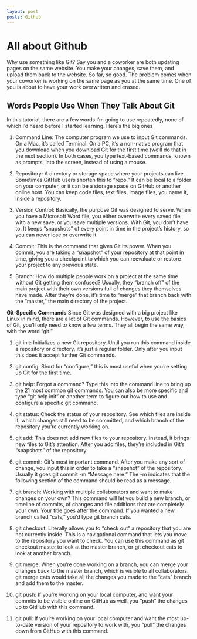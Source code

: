 ```yaml
---
layout: post
posts: Github
---
```


<h1>All about Github</h1>

<p>Why use something like Git? Say you and a coworker are both updating pages on the same website. You make your changes, save them, and upload them back to the website. So far, so good. The problem comes when your coworker is working on the same page as you at the same time. One of you is about to have your work overwritten and erased.<p>

<h2>Words People Use When They Talk About Git</h2>
<p>In this tutorial, there are a few words I’m going to use repeatedly, none of which I’d heard before I started learning. Here’s the big ones<p>

1. Command Line: The computer program we use to input Git commands. On a Mac, it’s called Terminal. On a PC, it’s a non-native program that you download when you download Git for the first time (we’ll do that in the next section). In both cases, you type text-based commands, known as prompts, into the screen, instead of using a mouse.

2. Repository: A directory or storage space where your projects can live. Sometimes GitHub users shorten this to “repo.” It can be local to a folder on your computer, or it can be a storage space on GitHub or another online host. You can keep code files, text files, image files, you name it, inside a repository.

3. Version Control: Basically, the purpose Git was designed to serve. When you have a Microsoft Word file, you either overwrite every saved file with a new save, or you save multiple versions. With Git, you don’t have to. It keeps “snapshots” of every point in time in the project’s history, so you can never lose or overwrite it.

4. Commit: This is the command that gives Git its power. When you commit, you are taking a “snapshot” of your repository at that point in time, giving you a checkpoint to which you can reevaluate or restore your project to any previous state.

5. Branch: How do multiple people work on a project at the same time without Git getting them confused? Usually, they “branch off” of the main project with their own versions full of changes they themselves have made. After they’re done, it’s time to “merge” that branch back with the “master,” the main directory of the project.

 **Git-Specific Commands**
Since Git was designed with a big project like Linux in mind, there are a lot of Git commands. However, to use the basics of Git, you’ll only need to know a few terms. They all begin the same way, with the word “git.”

1. git init: Initializes a new Git repository. Until you run this command inside a repository or directory, it’s just a regular folder. Only after you input this does it accept further Git commands.

2. git config: Short for “configure,” this is most useful when you’re setting up Git for the first time.

3. git help: Forgot a command? Type this into the command line to bring up the 21 most common git commands. You can also be more specific and type “git help init” or another term to figure out how to use and configure a specific git command.

4. git status: Check the status of your repository. See which files are inside it, which changes still need to be committed, and which branch of the repository you’re currently working on.

5. git add: This does not add new files to your repository. Instead, it brings new files to Git’s attention. After you add files, they’re included in Git’s “snapshots” of the repository.

6. git commit: Git’s most important command. After you make any sort of change, you input this in order to take a “snapshot” of the repository. Usually it goes git commit -m “Message here.” The -m indicates that the following section of the command should be read as a message.

7. git branch: Working with multiple collaborators and want to make changes on your own? This command will let you build a new branch, or timeline of commits, of changes and file additions that are completely your own. Your title goes after the command. If you wanted a new branch called “cats,” you’d type git branch cats.

8. git checkout: Literally allows you to “check out” a repository that you are not currently inside. This is a navigational command that lets you move to the repository you want to check. You can use this command as git checkout master to look at the master branch, or git checkout cats to look at another branch.

9. git merge: When you’re done working on a branch, you can merge your changes back to the master branch, which is visible to all collaborators. git merge cats would take all the changes you made to the “cats” branch and add them to the master.

10. git push: If you’re working on your local computer, and want your commits to be visible online on GitHub as well, you “push” the changes up to GitHub with this command.

11. git pull: If you’re working on your local computer and want the most up-to-date version of your repository to work with, you “pull” the changes down from GitHub with this command.

